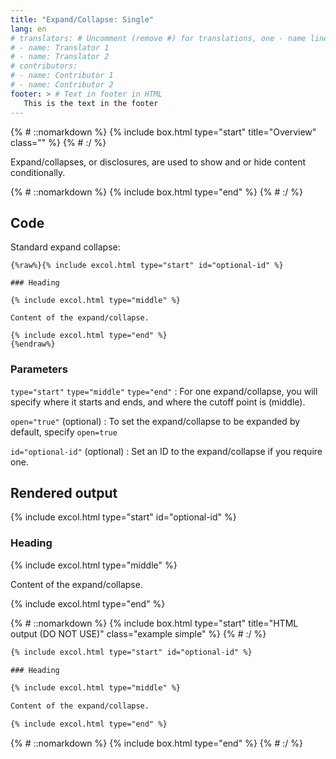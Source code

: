 ```yaml
---
title: "Expand/Collapse: Single"
lang: en
# translators: # Uncomment (remove #) for translations, one - name line per translator.
# - name: Translator 1
# - name: Translator 2
# contributors:
# - name: Contributor 1
# - name: Contributor 2
footer: > # Text in footer in HTML
   This is the text in the footer
---
```


{% # ::nomarkdown %}
{% include box.html type="start" title="Overview" class="" %}
{% # :/ %}

Expand/collapses, or disclosures, are used to show and or hide content conditionally.

{% # ::nomarkdown %}
{% include box.html type="end" %}
{% # :/ %}

## Code 

Standard expand collapse:

```liquid
{%raw%}{% include excol.html type="start" id="optional-id" %}

### Heading

{% include excol.html type="middle" %}

Content of the expand/collapse.

{% include excol.html type="end" %}
{%endraw%}
```

### Parameters

`type="start"`
`type="middle"`
`type="end"`
: For one expand/collapse, you will specify where it starts and ends, and where the cutoff point is (middle).

`open="true"` (optional)
: To set the expand/collapse to be expanded by default, specify `open=true`

`id="optional-id"` (optional)
: Set an ID to the expand/collapse if you require one.

## Rendered output

{% include excol.html type="start" id="optional-id" %}

### Heading

{% include excol.html type="middle" %}

Content of the expand/collapse.

{% include excol.html type="end" %}

{% # ::nomarkdown %}
{% include box.html type="start" title="HTML output (DO NOT USE)" class="example simple" %}
{% # :/ %}

```html
{% include excol.html type="start" id="optional-id" %}

### Heading

{% include excol.html type="middle" %}

Content of the expand/collapse.

{% include excol.html type="end" %}
```

{% # ::nomarkdown %}
{% include box.html type="end" %}
{% # :/ %}

